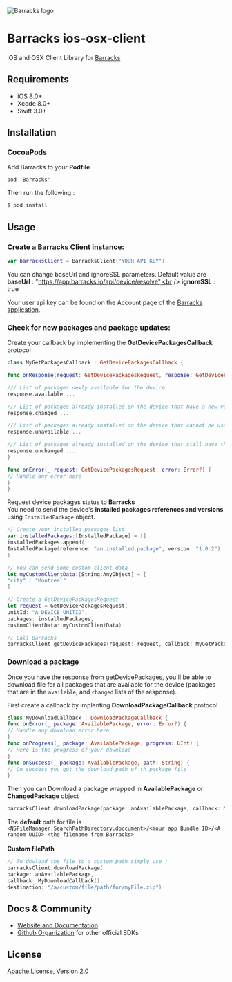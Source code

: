 ![Barracks logo](https://barracks.io/wp-content/uploads/2016/09/barracks_logo_green.png)
# Barracks ios-osx-client
iOS and OSX Client Library for [Barracks](https://barracks.io/) 
## Requirements
- iOS 8.0+
- Xcode 8.0+
- Swift 3.0+

## Installation
### CocoaPods
Add Barracks to your **Podfile**
```text
pod 'Barracks'
```
Then run the following : 
```bash
$ pod install
```

## Usage
### Create a Barracks Client instance:
```swift
var barracksClient = BarracksClient("YOUR API KEY")
```
You can change baseUrl and ignoreSSL parameters. Default value are <br />
**baseUrl** : "https://app.barracks.io/api/device/resolve",<br />
**ignoreSSL** : true<br />

Your user api key can be found on the Account page of the [Barracks application](https://app.barracks.io/).

### Check for new packages and package updates:
Create your callback by implementing the **GetDevicePackagesCallback** protocol

```swift
class MyGetPackagesCallback : GetDevicePackagesCallback {

func onResponse(request: GetDevicePackagesRequest, response: GetDevicePackagesResponse) {

/// List of packages newly available for the device
response.available ...

/// List of packages already installed on the device that have a new version
response.changed ...

/// List of packages already installed on the device that cannot be used by the device anymore
response.unavailable ...

/// List of packages already installed on the device that still have the same version
response.unchanged ...
}

func onError(_ request: GetDevicePackagesRequest, error: Error?) {
// Handle any error here
}
}
```
Request device packages status to **Barracks** <br />
You need to send the device's **installed packages references and versions** using ```InstalledPackage``` object.
```swift
// Create your installed packages list
var installedPackages:[InstalledPackage] = []
installedPackages.append(
InstalledPackage(reference: "an.installed.package", version: "1.0.2")
)

// You can send some custom client data
let myCustomClientData:[String:AnyObject] = [
"city" : "Montreal"
]

// Create a GetDevicePackagesRequest
let request = GetDevicePackagesRequest(
unitId: "A_DEVICE_UNITID",
packages: installedPackages,
customClientData: myCustomClientData)

// Call Barracks
barracksClient.getDevicePackages(request: request, callback: MyGetPackagesCallback())

```

### Download a package

Once you have the response from getDevicePackages, you'll be able to download file for all packages that are available for the device (packages that are in the ```available```, and ```changed``` lists of the response).

First create a callback by implenting **DownloadPackageCallback** protocol

```swift
class MyDownloadCallback : DownloadPackageCallback {
func onError(_ package: AvailablePackage, error: Error?) {
// Handle any download error here
}
func onProgress(_ package: AvailablePackage, progress: UInt) {
// Here is the progress of your download
}
func onSuccess(_ package: AvailablePackage, path: String) {
// On success you got the download path of th package file
}
```
Then you can Download a package wrapped in **AvailablePackage** or **ChangedPackage** object
```swift
barracksClient.downloadPackage(package: anAvailablePackage, callback: MyDownloadCallback())
```
The **default** path for file is </br>
```<NSFileManager.SearchPathDirectory.doccument>/<Your app Bundle ID>/<A random UUID>-<the filename from Barracks>```
<br /> <br />
**Custom filePath**
```swift
// To dowload the file to a custom path simply use :
barracksClient.downloadPackage(
package: anAvailablePackage, 
callback: MyDownloadCallback(), 
destination: "/a/custom/file/path/for/myFile.zip")
```

## Docs & Community

* [Website and Documentation](https://barracks.io/)
* [Github Organization](https://github.com/barracksiot) for other official SDKs

## License

[Apache License, Version 2.0](LICENSE)
